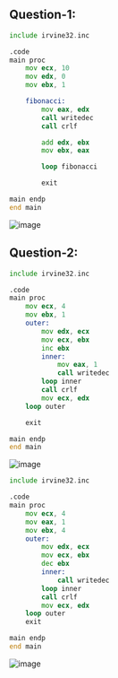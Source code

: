 ## Question-1:
```.asm
include irvine32.inc

.code
main proc
	mov ecx, 10
	mov edx, 0
	mov ebx, 1

	fibonacci:
		mov eax, edx
		call writedec
		call crlf

		add edx, ebx
		mov ebx, eax

		loop fibonacci

		exit

main endp
end main
```
![image](https://github.com/user-attachments/assets/6dc796fb-3c89-46db-9619-802fd920f15f)

## Question-2:
```.asm
include irvine32.inc

.code
main proc
	mov ecx, 4
	mov ebx, 1
	outer:
		mov edx, ecx
		mov ecx, ebx
		inc ebx
		inner:
			mov eax, 1
			call writedec
		loop inner
		call crlf
		mov ecx, edx
	loop outer

	exit

main endp
end main
```
![image](https://github.com/user-attachments/assets/6f0881c0-f10e-4e20-9c98-acd562919cfc)


```.asm
include irvine32.inc

.code
main proc
	mov ecx, 4
	mov eax, 1
	mov ebx, 4
	outer:
		mov edx, ecx
		mov ecx, ebx
		dec ebx
		inner:
			call writedec
		loop inner
		call crlf
		mov ecx, edx
	loop outer
	exit

main endp
end main
```
![image](https://github.com/user-attachments/assets/d0272d39-d56f-4848-8e98-39af1a54dfd9)

